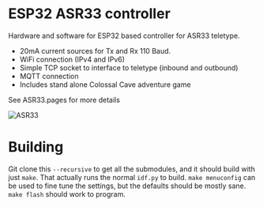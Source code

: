 # ESP32 ASR33 controller

Hardware and software for ESP32 based controller for ASR33 teletype.

- 20mA current sources for Tx and Rx 110 Baud.
- WiFi connection (IPv4 and IPv6)
- Simple TCP socket to interface to teletype (inbound and outbound)
- MQTT connection
- Includes stand alone Colossal Cave adventure game

See ASR33.pages for more details

![ASR33](https://user-images.githubusercontent.com/996983/170732167-bb23096c-f055-41e3-bca9-a1ce38849a1d.png)

# Building

Git clone this `--recursive` to get all the submodules, and it should build with just `make`. That actually runs the normal `idf.py` to build. `make menuconfig` can be used to fine tune the settings, but the defaults should be mostly sane. `make flash` should work to program.
